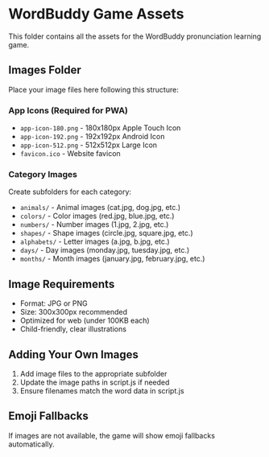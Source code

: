 # WordBuddy Game Assets

This folder contains all the assets for the WordBuddy pronunciation learning game.

## Images Folder
Place your image files here following this structure:

### App Icons (Required for PWA)
- `app-icon-180.png` - 180x180px Apple Touch Icon
- `app-icon-192.png` - 192x192px Android Icon
- `app-icon-512.png` - 512x512px Large Icon
- `favicon.ico` - Website favicon

### Category Images
Create subfolders for each category:
- `animals/` - Animal images (cat.jpg, dog.jpg, etc.)
- `colors/` - Color images (red.jpg, blue.jpg, etc.) 
- `numbers/` - Number images (1.jpg, 2.jpg, etc.)
- `shapes/` - Shape images (circle.jpg, square.jpg, etc.)
- `alphabets/` - Letter images (a.jpg, b.jpg, etc.)
- `days/` - Day images (monday.jpg, tuesday.jpg, etc.)
- `months/` - Month images (january.jpg, february.jpg, etc.)

## Image Requirements
- Format: JPG or PNG
- Size: 300x300px recommended
- Optimized for web (under 100KB each)
- Child-friendly, clear illustrations

## Adding Your Own Images
1. Add image files to the appropriate subfolder
2. Update the image paths in script.js if needed
3. Ensure filenames match the word data in script.js

## Emoji Fallbacks
If images are not available, the game will show emoji fallbacks automatically.
